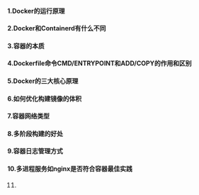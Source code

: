#### 1.Docker的运行原理



#### 2.Docker和Containerd有什么不同



#### 3.容器的本质



#### 4.Dockerfile命令CMD/ENTRYPOINT和ADD/COPY的作用和区别



#### 5.Docker的三大核心原理



#### 6.如何优化构建镜像的体积



#### 7.容器网络类型



#### 8.多阶段构建的好处



#### 9.容器日志管理方式



#### 10.多进程服务如nginx是否符合容器最佳实践



11.